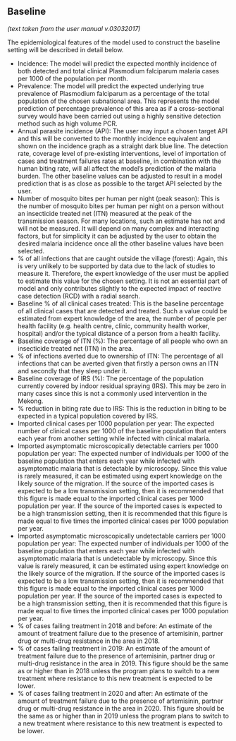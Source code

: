 ## Baseline

*(text taken from the user manual v.03032017)*

The epidemiological features of the model used to construct the baseline setting will be described in detail below.

- Incidence: The model will predict the expected monthly incidence of both detected and total clinical Plasmodium falciparum malaria cases per 1000 of the population per month.
- Prevalence: The model will predict the expected underlying true prevalence of Plasmodium falciparum as a percentage of the total population of the chosen subnational area. This represents the model prediction of percentage prevalence of this area as if a cross-sectional survey would have been carried out using a highly sensitive detection method such as high volume PCR.  
- Annual parasite incidence (API): The user may input a chosen target API and this will be converted to the monthly incidence equivalent and shown on the incidence graph as a straight dark blue line. The detection rate, coverage level of pre-existing interventions, level of importation of cases and treatment failures rates at baseline, in combination with the human biting rate, will all affect the model’s prediction of the malaria burden. The other baseline values can be adjusted to result in a model prediction that is as close as possible to the target API selected by the user. 
- Number of mosquito bites per human per night (peak season): This is the number of mosquito bites per human per night on a person without an insecticide treated net (ITN) measured at the peak of the transmission season. For many locations, such an estimate has not and will not be measured. It will depend on many complex and interacting factors, but for simplicity it can be adjusted by the user to obtain the desired malaria incidence once all the other baseline values have been selected. 
- % of all infections that are caught outside the village (forest): Again, this is very unlikely to be supported by data due to the lack of studies to measure it. Therefore, the expert knowledge of the user must be applied to estimate this value for the chosen setting. It is not an essential part of model and only contributes slightly to the expected impact of reactive case detection (RCD) with a radial search. 
- Baseline % of all clinical cases treated: This is the baseline percentage of all clinical cases that are detected and treated. Such a value could be estimated from expert knowledge of the area, the number of people per health facility (e.g. health centre, clinic, community health worker, hospital) and/or the typical distance of a person from a health facility. 
- Baseline coverage of ITN (%): The percentage of all people who own an insecticide treated net (ITN) in the area.
- % of infections averted due to ownership of ITN: The percentage of all infections that can be averted given that firstly a person owns an ITN and secondly that they sleep under it. 
- Baseline coverage of IRS (%): The percentage of the population currently covered by indoor residual spraying (IRS). This may be zero in many cases since this is not a commonly used intervention in the Mekong. 
- % reduction in biting rate due to IRS: This is the reduction in biting to be expected in a typical population covered by IRS. 
- Imported clinical cases per 1000 population per year: The expected number of clinical cases per 1000 of the baseline population that enters each year from another setting while infected with clinical malaria. 
- Imported asymptomatic microscopically detectable carriers per 1000 population per year: The expected number of individuals per 1000 of the baseline population that enters each year while infected with asymptomatic malaria that is detectable by microscopy.  Since this value is rarely measured, it can be estimated using expert knowledge on the likely source of the migration. If the source of the imported cases is expected to be a low transmission setting, then it is recommended that this figure is made equal to the imported clinical cases per 1000 population per year. If the source of the imported cases is expected to be a high transmission setting, then it is recommended that this figure is made equal to five times the imported clinical cases per 1000 population per year.
- Imported asymptomatic microscopically undetectable carriers per 1000 population per year: The expected number of individuals per 1000 of the baseline population that enters each year while infected with asymptomatic malaria that is undetectable by microscopy.  Since this value is rarely measured, it can be estimated using expert knowledge on the likely source of the migration. If the source of the imported cases is expected to be a low transmission setting, then it is recommended that this figure is made equal to the imported clinical cases per 1000 population per year. If the source of the imported cases is expected to be a high transmission setting, then it is recommended that this figure is made equal to five times the imported clinical cases per 1000 population per year.
- % of cases failing treatment in 2018 and before: An estimate of the amount of treatment failure due to the presence of artemisinin, partner drug or multi-drug resistance in the area in 2018. 
- % of cases failing treatment in 2019: An estimate of the amount of treatment failure due to the presence of artemisinin, partner drug or multi-drug resistance in the area in 2019. This figure should be the same as or higher than in 2018 unless the program plans to switch to a new treatment where resistance to this new treatment is expected to be lower. 
- % of cases failing treatment in 2020 and after: An estimate of the amount of treatment failure due to the presence of artemisinin, partner drug or multi-drug resistance in the area in 2020. This figure should be the same as or higher than in 2019 unless the program plans to switch to a new treatment where resistance to this new treatment is expected to be lower. 
 
